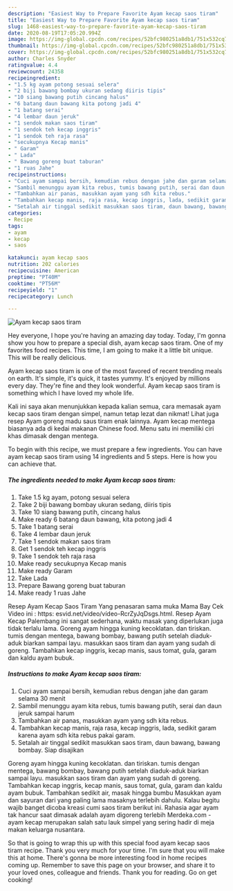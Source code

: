 ```yaml
---
description: "Easiest Way to Prepare Favorite Ayam kecap saos tiram"
title: "Easiest Way to Prepare Favorite Ayam kecap saos tiram"
slug: 1468-easiest-way-to-prepare-favorite-ayam-kecap-saos-tiram
date: 2020-08-19T17:05:20.994Z
image: https://img-global.cpcdn.com/recipes/52bfc980251a8db1/751x532cq70/ayam-kecap-saos-tiram-foto-resep-utama.jpg
thumbnail: https://img-global.cpcdn.com/recipes/52bfc980251a8db1/751x532cq70/ayam-kecap-saos-tiram-foto-resep-utama.jpg
cover: https://img-global.cpcdn.com/recipes/52bfc980251a8db1/751x532cq70/ayam-kecap-saos-tiram-foto-resep-utama.jpg
author: Charles Snyder
ratingvalue: 4.4
reviewcount: 24358
recipeingredient:
- "1.5 kg ayam potong sesuai selera"
- "2 biji bawang bombay ukuran sedang diiris tipis"
- "10 siang bawang putih cincang halus"
- "6 batang daun bawang kita potong jadi 4"
- "1 batang serai"
- "4 lembar daun jeruk"
- "1 sendok makan saos tiram"
- "1 sendok teh kecap inggris"
- "1 sendok teh raja rasa"
- "secukupnya Kecap manis"
- " Garam"
- " Lada"
- " Bawang goreng buat taburan"
- "1 ruas Jahe"
recipeinstructions:
- "Cuci ayam sampai bersih, kemudian rebus dengan jahe dan garam selama 30 menit"
- "Sambil menunggu ayam kita rebus, tumis bawang putih, serai dan daun jeruk sampai harum"
- "Tambahkan air panas, masukkan ayam yang sdh kita rebus."
- "Tambahkan kecap manis, raja rasa, kecap inggris, lada, sedikit garam karena ayam sdh kita rebus pakai garam."
- "Setalah air tinggal sedikit masukkan saos tiram, daun bawang, bawang bombay. Siap disajikan"
categories:
- Recipe
tags:
- ayam
- kecap
- saos

katakunci: ayam kecap saos 
nutrition: 202 calories
recipecuisine: American
preptime: "PT40M"
cooktime: "PT56M"
recipeyield: "1"
recipecategory: Lunch

---
```



![Ayam kecap saos tiram](https://img-global.cpcdn.com/recipes/52bfc980251a8db1/751x532cq70/ayam-kecap-saos-tiram-foto-resep-utama.jpg)

Hey everyone, I hope you're having an amazing day today. Today, I'm gonna show you how to prepare a special dish, ayam kecap saos tiram. One of my favorites food recipes. This time, I am going to make it a little bit unique. This will be really delicious.

Ayam kecap saos tiram is one of the most favored of recent trending meals on earth. It's simple, it's quick, it tastes yummy. It's enjoyed by millions every day. They're fine and they look wonderful. Ayam kecap saos tiram is something which I have loved my whole life.

Kali ini saya akan menunjukkan kepada kalian semua, cara memasak ayam kecap saos tiram dengan simpel, namun tetap lezat dan nikmat! Lihat juga resep Ayam goreng madu saus tiram enak lainnya. Ayam kecap mentega biasanya ada di kedai makanan Chinese food. Menu satu ini memiliki ciri khas dimasak dengan mentega.


To begin with this recipe, we must prepare a few ingredients. You can have ayam kecap saos tiram using 14 ingredients and 5 steps. Here is how you can achieve that.

<!--inarticleads1-->

##### The ingredients needed to make Ayam kecap saos tiram:

1. Take 1.5 kg ayam, potong sesuai selera
1. Take 2 biji bawang bombay ukuran sedang, diiris tipis
1. Take 10 siang bawang putih, cincang halus
1. Make ready 6 batang daun bawang, kita potong jadi 4
1. Take 1 batang serai
1. Take 4 lembar daun jeruk
1. Take 1 sendok makan saos tiram
1. Get 1 sendok teh kecap inggris
1. Take 1 sendok teh raja rasa
1. Make ready secukupnya Kecap manis
1. Make ready  Garam
1. Take  Lada
1. Prepare  Bawang goreng buat taburan
1. Make ready 1 ruas Jahe


Resep Ayam Kecap Saos Tiram Yang penasaran sama muka Mama Bay Cek Video ini : https: esvid.net/video/vídeo-RcrZyJqDsgs.html. Resep Ayam Kecap Palembang ini sangat sederhana, waktu masak yang diperlukan juga tidak terlalu lama. Goreng ayam hingga kuning kecoklatan. dan tiriskan. tumis dengan mentega, bawang bombay, bawang putih setelah diaduk-aduk biarkan sampai layu. masukkan saos tiram dan ayam yang sudah di goreng. Tambahkan kecap inggris, kecap manis, saus tomat, gula, garam dan kaldu ayam bubuk. 

<!--inarticleads2-->

##### Instructions to make Ayam kecap saos tiram:

1. Cuci ayam sampai bersih, kemudian rebus dengan jahe dan garam selama 30 menit
1. Sambil menunggu ayam kita rebus, tumis bawang putih, serai dan daun jeruk sampai harum
1. Tambahkan air panas, masukkan ayam yang sdh kita rebus.
1. Tambahkan kecap manis, raja rasa, kecap inggris, lada, sedikit garam karena ayam sdh kita rebus pakai garam.
1. Setalah air tinggal sedikit masukkan saos tiram, daun bawang, bawang bombay. Siap disajikan


Goreng ayam hingga kuning kecoklatan. dan tiriskan. tumis dengan mentega, bawang bombay, bawang putih setelah diaduk-aduk biarkan sampai layu. masukkan saos tiram dan ayam yang sudah di goreng. Tambahkan kecap inggris, kecap manis, saus tomat, gula, garam dan kaldu ayam bubuk. Tambahkan sedikit air, masak hingga bumbu Masukkan ayam dan sayuran dari yang paling lama masaknya terlebih dahulu. Kalau begitu wajib banget dicoba kreasi cumi saos tiram berikut ini. Rahasia agar ayam tak hancur saat dimasak adalah ayam digoreng terlebih Merdeka.com - ayam kecap merupakan salah satu lauk simpel yang sering hadir di meja makan keluarga nusantara. 

So that is going to wrap this up with this special food ayam kecap saos tiram recipe. Thank you very much for your time. I'm sure that you will make this at home. There's gonna be more interesting food in home recipes coming up. Remember to save this page on your browser, and share it to your loved ones, colleague and friends. Thank you for reading. Go on get cooking!
